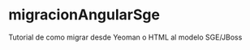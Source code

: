 migracionAngularSge
===================

Tutorial de como migrar desde Yeoman o HTML al modelo SGE/JBoss
